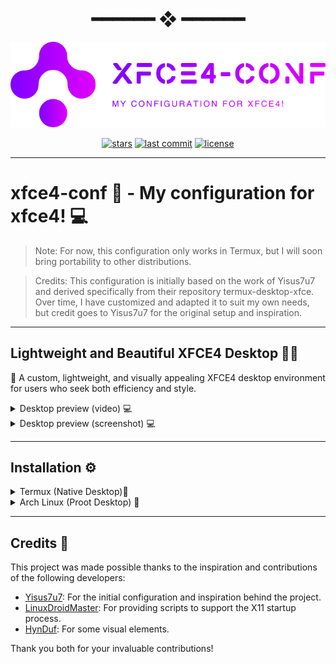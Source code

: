 <h1 align="center"> ━━━━━━  ❖  ━━━━━━ </h1>

![](https://github.com/AndersonShelby/xfce4-conf/blob/master/logos/logo-purple.svg)

<div align="center">

[![stars](https://img.shields.io/github/stars/AndersonShelby/xfce4-conf?color=C9CBFF&labelColor=1A1B26&style=for-the-badge)](https://github.com/AndersonShelby/xfce4-conf/stargazers)
[![last commit](https://img.shields.io/github/last-commit/AndersonShelby/xfce4-conf?color=9ece6a&labelColor=1A1B26&style=for-the-badge)](https://github.com/AndersonShelby/xfce4-conf/commits/master)
[![license](https://img.shields.io/github/license/AndersonShelby/xfce4-conf?color=FCA2AA&labelColor=1A1B26&style=for-the-badge)](https://github.com/AndersonShelby/xfce4-conf/blob/master/LICENSE)

</div>

---

# xfce4-conf 🚀 - My configuration for xfce4! 💻
> Note: For now, this configuration only works in Termux, but I will soon bring portability to other distributions.

> Credits: This configuration is initially based on the work of Yisus7u7 and derived specifically from their repository termux-desktop-xfce. Over time, I have customized and adapted it to suit my own needs, but credit goes to Yisus7u7 for the original setup and inspiration.

---

## Lightweight and Beautiful XFCE4 Desktop 🎨✨

🎨 A custom, lightweight, and visually appealing XFCE4 desktop environment for users who seek both efficiency and style.

<details>
  <summary>Desktop preview (video) 💻</summary>

  https://github.com/user-attachments/assets/3e58330d-ea4d-4aac-bb7a-bb067418967a

</details>

<details>
  <summary>Desktop preview (screenshot) 💻 </summary>

  ![](https://github.com/AndersonShelby/xfce4-conf/blob/master/media/Screenshot-02.png)

</details>

---

## Installation ⚙️
<details>
  <summary>Termux (Native Desktop)📱</summary>
  
  
  ### 1. Download and run the installation script with:
  
  ```bash
  
  wget https://raw.githubusercontent.com/AndersonShelby/xfce4-conf/refs/heads/master/scripts/termux/install.sh && chmod +x install.sh && ./install.sh
  
  ```

> WARNING: Your current configurations will be moved to ~/Backup.

> Note: If you have important settings, they will be saved there for future restoration.

 
  ### 2. Download the x11 startup script with:

  ```bash

  wget https://raw.githubusercontent.com/AndersonShelby/xfce4-conf/refs/heads/master/scripts/termux/X11-launchers/startx_native && chmod +x startx_native
  
  ```

> Note: This script will be responsible for opening the x11 desktop.

> Note: Leave it in an accessible place.

  ### 3. Now run the script with:

  ```bash

  ./startx_native

  ```

> Note: You need to have Termux-x11 installed.

> Note: This should launch x11 with your desktop environment!

</details>

<details>
  <summary>Arch Linux (Proot Desktop) 📱</summary>

  ### 1. First install some necessary dependencies with:

  ```bash

  pkg update && pkg upgrade -y
  pkg install x11-repo -y
  pkg install termux-x11-nightly -y
  pkg install pulseaudio -y
  pkg install proot-distro -y

  ```

  > Note: Updates and upgrades Termux packages, installs the X11 repository, the nightly version of Termux-X11, PulseAudio for sound management, and Proot-Distro for managing Linux distributions in Termux.

  ### 2. Install Arch Linux with:

  ```bash

  proot-distro install archlinux

  ```

  > Note: Installs the Arch Linux distribution in Termux using Proot-Distro.

  ### 3. Log into Arch with:

  ```bash

  proot-distro login archlinux

  ```

  > Note: Logs into the installed Arch Linux distribution in Termux using Proot-Distro.

  ### 4. Update the repositories and install sudo with:

  ```bash

  pacman -Sy
  pacman -Syu

  pacman -S sudo

  ```

  > Note: pacman -Sy: Updates the package database to sync with the latest available versions.

  > Note: pacman -Syu: Fully updates the system by syncing the database and upgrading all installed packages.

  > Note: pacman -S sudo: Installs the sudo package, allowing users to execute commands with administrative privileges.




  ### 5. Add a new user and set a password with:

  ```bash

  useradd -m -G wheel shelby
  passwd shelby

  ```

  > Note: Creates a new user shelby with a home directory, adds them to the wheel group for administrative privileges, and sets their password.

  ### 6. Give sudo permissions to the user with:

  ```bash

  nano /etc/sudoers

  ```

  > Note: This will open the /etc/sudoers file with nano, paste the line below.


  ```bash

  # Paste the following line:
  shelby ALL=(ALL) ALL

  ```

  > Note: Adds a line to the sudoers file, granting the user shelby permission to run all commands as any user with administrative privileges using sudo.

  > Note: You put it under the root user line.

  ### 7. Log in to the shelby user with:

  ```bash

  login shelby

  ```

  > Note: Switches to the user shelby, logging into their account.

  ### 8. Now download wget and the installation script with:

  ```bash

  sudo pacman -S wget

  ```

  > Note: Installs the wget utility, which is used to download files from the web.

  > Note: If you get any sudo related errors, you can try using `echo "your_password" | sudo -S pacman -S wget`
  ```bash

  wget https://raw.githubusercontent.com/AndersonShelby/xfce4-conf/refs/heads/master/scripts/archlinux/install.sh && chmod +x install.sh && ./install.sh

  ```

  > Note: Download the install.sh script from the repository, make it repeatable with chmod +x , and then run it to perform the installation process.

  ### 9. Close Arch, and download the x11 startup script in termux with:

  ```bash

  wget https://raw.githubusercontent.com/AndersonShelby/xfce4-conf/refs/heads/master/scripts/archlinux/X11-launcher/startxfce4_arch.sh && chmod +x startxfce4_arch.sh

  ```

  > Note: Download the startxfce4_arch.sh script from the repository, make it executable with chmod +x , allowing it to be used to start the XFCE4 desktop environment on Arch Linux.

  ### 10. Start x11 with:

  ```bash

  ./startxfce4_arch.sh

  ```

  > After that your environment should be ready!

</details>

---

## Credits 🙌

This project was made possible thanks to the inspiration and contributions of the following developers:

- [Yisus7u7](https://github.com/Yisus7u7): For the initial configuration and inspiration behind the project.
- [LinuxDroidMaster](https://github.com/LinuxDroidMaster): For providing scripts to support the X11 startup process.
- [HynDuf](https://github.com/HynDuf): For some visual elements.

Thank you both for your invaluable contributions!



